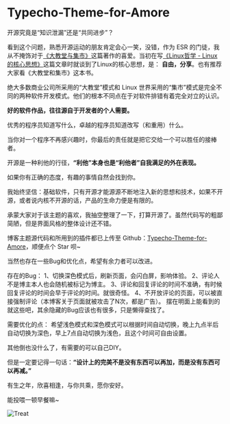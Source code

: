 # Typecho-Theme-for-Amore
开源究竟是“知识泄漏”还是“共同进步”？

看到这个问题，熟悉开源运动的朋友肯定会心一笑，没错，作为 ESR 的门徒，我从不掩饰对于[《大教堂与集市》][1]这篇著作的喜爱。当初在写[《Linux哲学 - Linux 的核心思想》][2]这篇文章时就谈到了Linux的核心思想，是： **自由，分享**。也有推荐大家看《大教堂和集市》这本书。

绝大多数商业公司所采用的“大教堂”模式和 Linux 世界采用的“集市”模式是完全不同的两种软件开发模式。他们的根本不同点在于对软件排错有着完全对立的认识。

**好的软件作品，往往源自于开发者的个人需要。**

优秀的程序员知道写什么，卓越的程序员知道改写（和重用）什么。

当你对一个程序不再感兴趣时，你最后的责任就是把它交给一个可以胜任的接棒者。

开源是一种利他的行径，**“利他”本身也是“利他者”自我满足的外在表现。**

如果你有正确的态度，有趣的事情自然会找到你。

我始终坚信：基础软件，只有开源才能源源不断地注入新的思想和技术，如果不开源，或者说内核不开源的话，产品的生命力便是有限的。

承蒙大家对于该主题的喜欢，我抽空整理了一下，打算开源了。虽然代码写的粗鄙简陋，但是界面风格的整体设计还不错。

博客主题源代码和所用到的插件都已上传至 Github：[Typecho-Theme-for-Amore][3]，顺便点个 Star 呗~

当然也存在一些Bug和优化点，希望有余力者可以改进。

存在的Bug：
1、切换深色模式后，刷新页面，会闪白屏，影响体验。
2、评论人不是博主本人也会随机被标记为博主。
3、评论和回复评论的时间不准确，有时候回复评论的时间会早于评论的时间。就很奇怪。
4、不开放评论的页面，可以被直接强制评论（本博客关于页面就被攻击了N次，都是广告）。
摆在明面上能看到的就这些吧，其余隐藏的Bug应该也有很多，只是懒得查找了。

需要优化的点：
希望浅色模式和深色模式可以根据时间自动切换，晚上九点半后自动切换为深色，早上7点自动切换为浅色，且这个时间可自由设置。

其他倒也没什么了，有需要的可以自己DIY。

但是一定要记得一句话：**“设计上的完美不是没有东西可以再加，而是没有东西可以再减。”**

有生之年，欣喜相逢，与你共乘，愿你安好。

能投喂一顿早餐嘛~

![Treat][4]



  [1]: https://book.douban.com/subject/25881855/
  [2]: https://amore.ink/archives/8/
  [3]: https://github.com/Tespera/Typecho-Theme-for-Amore
  [4]: https://cdn.jsdelivr.net/gh/Tespera/CDN@main/2021-06-30/Treat.png
